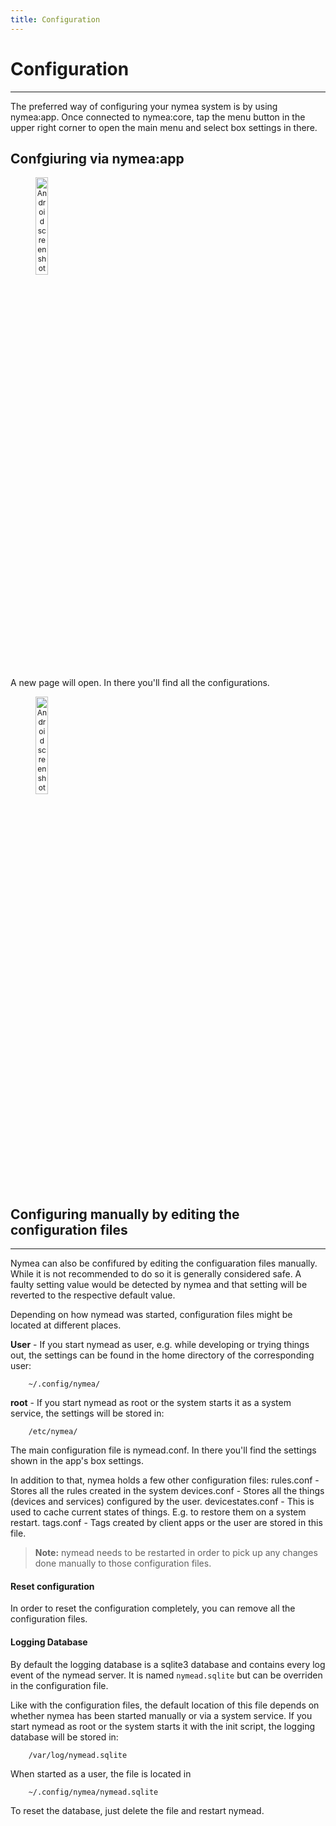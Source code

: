 ```yaml
---
title: Configuration
---
```


# Configuration
--------------------------------------------

The preferred way of configuring your nymea system is by using nymea:app. Once connected to nymea:core, tap the menu button in the upper right corner to open the main menu and select box settings in there.

## Confgiuring via nymea:app

<dl>
<img src="https://raw.githubusercontent.com/guh/nymea-wiki/master/docs/en/images/main-menu.jpg" alt="Android screenshot" style="float: left; font-size: 9pt; text-align: center; width: 20%; margin-right: 1%; margin-bottom: 0.5em;">
<p style="clear:both;"></p>
</dl>
        
A new page will open. In there you'll find all the configurations.
<dl>
<img src="https://raw.githubusercontent.com/guh/nymea-wiki/master/docs/en/images/box-settings.jpg" alt="Android screenshot" style="float: left; font-size: 9pt; text-align: center; width: 20%; margin-right: 1%; margin-bottom: 0.5em;">
<p style="clear:both;"></p>
</dl>

## Configuring manually by editing the configuration files
--------------------------------------------

Nymea can also be confifured by editing the configuaration files manually. While it is not recommended to do so it is generally considered safe. A faulty setting value would be detected by nymea and that setting will be reverted to the respective default value.

Depending on how nymead was started, configuration files might be located at different places.

**User** - If you start nymead as user, e.g. while developing or trying things out, the settings can be found in the home directory of the corresponding user:

        ~/.config/nymea/

**root** -  If you start nymead as root or the system starts it as a system service, the settings will be stored in:

        /etc/nymea/


The main configuration file is nymead.conf. In there you'll find the settings shown in the app's box settings.

In addition to that, nymea holds a few other configuration files:
rules.conf - Stores all the rules created in the system
devices.conf - Stores all the things (devices and services) configured by the user.
devicestates.conf - This is used to cache current states of things. E.g. to restore them on a system restart.
tags.conf - Tags created by client apps or the user are stored in this file.

> **Note:** nymead needs to be restarted in order to pick up any changes done manually to those configuration files.

#### Reset configuration

In order to reset the configuration completely, you can remove all the configuration files.

#### Logging Database

By default the logging database is a sqlite3 database and contains every log event of the nymead server. It is named `nymead.sqlite` but can be overriden in the configuration file.

Like with the configuration files, the default location of this file depends on whether nymea has been started manually or via a system service. If you start nymead as root or the system starts it with the init script, the logging database will be stored in:

        /var/log/nymead.sqlite

When started as a user, the file is located in

        ~/.config/nymea/nymead.sqlite

To reset the database, just delete the file and restart nymead.

